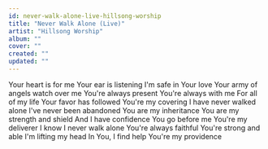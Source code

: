 ```yaml
---
id: never-walk-alone-live-hillsong-worship
title: "Never Walk Alone (Live)"
artist: "Hillsong Worship"
album: ""
cover: ""
created: ""
updated: ""
---
```


Your heart is for me
Your ear is listening
I'm safe in Your love
Your army of angels watch over me
You're always present
You're always with me
For all of my life
Your favor has followed
You're my covering
I have never walked alone
I've never been abandoned
You are my inheritance
You are my strength and shield
And I have confidence
You go before me
You're my deliverer
I know I never walk alone
You're always faithful
You're strong and able
I'm lifting my head
In You, I find help
You're my providence